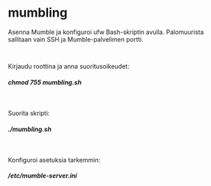 # mumbling

Asenna Mumble ja konfiguroi ufw Bash-skriptin avulla. Palomuurista sallitaan vain SSH ja Mumble-palvelimen portti.

</br>

Kirjaudu roottina ja anna suoritusoikeudet:
##### chmod 755 mumbling.sh

</br>

Suorita skripti:
##### ./mumbling.sh

</br>

Konfiguroi asetuksia tarkemmin:
##### /etc/mumble-server.ini
